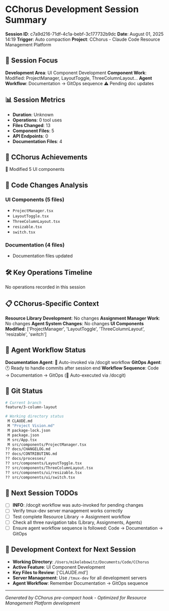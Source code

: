 # CChorus Development Session Summary

**Session ID**: c7a9d216-71df-4c1a-bebf-3c177732b9dc
**Date**: August 01, 2025 14:19
**Trigger**: Auto compaction
**Project**: CChorus - Claude Code Resource Management Platform


## 🎯 Session Focus

**Development Area**: UI Component Development
**Component Work**: Modified: ProjectManager, LayoutToggle, ThreeColumnLayout...
**Agent Workflow**: Documentation → GitOps sequence ⚠️ Pending doc updates

## 📊 Session Metrics

- **Duration**: Unknown
- **Operations**: 0 tool uses
- **Files Changed**: 13
- **Component Files**: 5
- **API Endpoints**: 0
- **Documentation Files**: 4

## 🚀 CChorus Achievements

🧩 Modified 5 UI components

## 🔧 Code Changes Analysis

### UI Components (5 files)
- `ProjectManager.tsx`
- `LayoutToggle.tsx`
- `ThreeColumnLayout.tsx`
- `resizable.tsx`
- `switch.tsx`

### Documentation (4 files)
- Documentation files updated

## 🛠️ Key Operations Timeline

No operations recorded in this session

## 📋 CChorus-Specific Context

**Resource Library Development**: No changes
**Assignment Manager Work**: No changes
**Agent System Changes**: No changes
**UI Components Modified**: ['ProjectManager', 'LayoutToggle', 'ThreeColumnLayout', 'resizable', 'switch']

## 🔄 Agent Workflow Status

**Documentation Agent**: 🤖 Auto-invoked via /docgit workflow
**GitOps Agent**: 🕐 Ready to handle commits after session end
**Workflow Sequence**: Code → Documentation → GitOps (🤖 Auto-executed via /docgit)

## 📂 Git Status

```bash
# Current branch
feature/3-column-layout

# Working directory status
 M CLAUDE.md
 M "Project Vision.md"
 M package-lock.json
 M package.json
 M src/App.tsx
 M src/components/ProjectManager.tsx
?? docs/CHANGELOG.md
?? docs/CONTRIBUTING.md
?? docs/processes/
?? src/components/LayoutToggle.tsx
?? src/components/ThreeColumnLayout.tsx
?? src/components/ui/resizable.tsx
?? src/components/ui/switch.tsx

```

## 🎯 Next Session TODOs

- [ ] **INFO**: /docgit workflow was auto-invoked for pending changes
- [ ] Verify tmux-dev server management works correctly
- [ ] Test complete Resource Library → Assignment workflow
- [ ] Check all three navigation tabs (Library, Assignments, Agents)
- [ ] Ensure agent workflow sequence is followed: Code → Documentation → GitOps

## 🔄 Development Context for Next Session

- **Working Directory**: `/Users/mikelebowitz/Documents/Code/CChorus`
- **Active Feature**: UI Component Development
- **Key Files to Review**: ['CLAUDE.md']
- **Server Management**: Use `/tmux-dev` for all development servers
- **Agent Workflow**: Remember Documentation → GitOps sequence

---

*Generated by CChorus pre-compact hook - Optimized for Resource Management Platform development*
